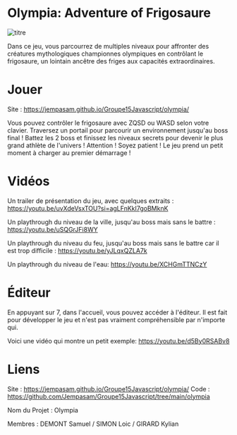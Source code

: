# Olympia: Adventure of Frigosaure
![titre](https://github.com/gamesonweb/gow-olympic-edition-olympia/assets/65395998/9465db12-244c-4791-8645-e18a14b220ed)

Dans ce jeu, vous parcourrez de multiples niveaux pour affronter des créatures mythologiques championnes olympiques en contrôlant le frigosaure, un lointain ancêtre des friges aux capacités extraordinaires.

# Jouer
Site : https://jempasam.github.io/Groupe15Javascript/olympia/

Vous pouvez contrôler le frigosaure avec ZQSD ou WASD selon votre clavier. Traversez un portail pour parcourir un environnement jusqu'au boss final ! Battez les 2 boss et finissez les niveaux secrets pour devenir le plus grand athlète de l'univers ! Attention ! Soyez patient ! Le jeu prend un petit moment à charger au premier démarrage !

# Vidéos
Un trailer de présentation du jeu, avec quelques extraits :
https://youtu.be/uvXdeVsxTOU?si=agLFnKkI7goBMknK

Un playthrough du niveau de la ville, jusqu'au boss mais sans le battre :
https://youtu.be/uSQGrJFi8WY

Un playthrough du niveau du feu, jusqu'au boss mais sans le battre car il est trop difficile :
https://youtu.be/yJLqxQZLA7k

Un playthrough du niveau de l'eau:
https://youtu.be/XCHGmTTNCzY

# Éditeur
En appuyant sur 7, dans l'accueil, vous pouvez accéder à l'éditeur. Il est fait pour développer le jeu et n'est pas vraiment compréhensible par n'importe qui.

Voici une vidéo qui montre un petit exemple:
https://youtu.be/d5By0RSABv8

# Liens
Site : https://jempasam.github.io/Groupe15Javascript/olympia/
Code : https://github.com/Jempasam/Groupe15Javascript/tree/main/olympia

Nom du Projet : Olympia

Membres : DEMONT Samuel / SIMON Loic / GIRARD Kylian
